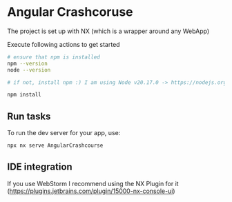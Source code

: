 # Angular Crashcoruse
The project is set up with NX (which is a wrapper around any WebApp)

Execute following actions to get started 

```sh
# ensure that npm is installed 
npm --version
node --version

# if not, install npm :) I am using Node v20.17.0 -> https://nodejs.org/en/download/package-manager

npm install
```

## Run tasks

To run the dev server for your app, use:

```sh
npx nx serve AngularCrashcourse
```

## IDE integration
If you use WebStorm I recommend using the NX Plugin for it (https://plugins.jetbrains.com/plugin/15000-nx-console-ui)


